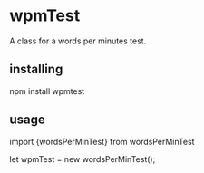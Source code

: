 # wpmTest
A class for a words per minutes test. 

## installing

npm install wpmtest


## usage

import {wordsPerMinTest} from wordsPerMinTest

let wpmTest = new wordsPerMinTest();



